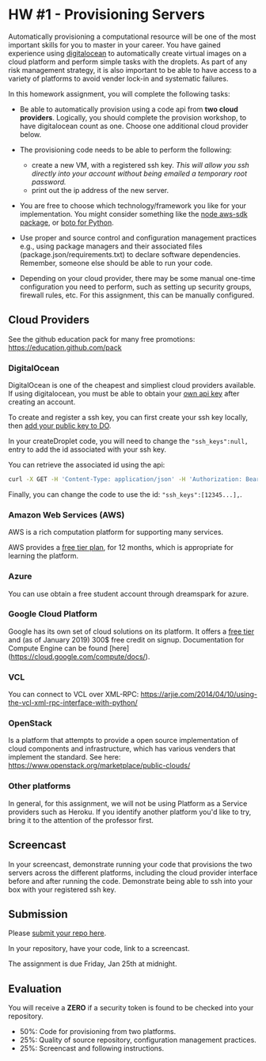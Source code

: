 # HW #1 - Provisioning Servers

Automatically provisioning a computational resource will be one of the most important skills for you to master in your career.  You have gained experience using [digitalocean](https://developers.digitalocean.com/v2/) to automatically create virtual images on a cloud platform and perform simple tasks with the droplets. As part of any risk management strategy, it is also important to be able to have access to a variety of platforms to avoid vender lock-in and systematic failures.

In this homework assignment, you will complete the following tasks:

* Be able to automatically provision using a code api from **two cloud providers**. Logically, you should complete the provision workshop, to have digitalocean count as one. Choose one additional cloud provider below.

* The provisioning code needs to be able to perform the following:
  - create a new VM, with a registered ssh key. *This will allow you ssh directly into your account without being emailed a temporary root password.*
  - print out the ip address of the new server.

* You are free to choose which technology/framework you like for your implementation. You might consider something like the [node aws-sdk package](https://www.npmjs.com/package/aws-sdk), or [boto for Python](https://aws.amazon.com/sdk-for-python/).

* Use proper and source control and configuration management practices e.g., using package managers and their associated files (package.json/requirements.txt) to declare software dependencies. Remember, someone else should be able to run your code.

* Depending on your cloud provider, there may be some manual one-time configuration you need to perform, such as setting up security groups, firewall rules, etc. For this assignment, this can be manually configured.

## Cloud Providers

See the github education pack for many free promotions: https://education.github.com/pack

### DigitalOcean

DigitalOcean is one of the cheapest and simpliest cloud providers available. If using digitalocean, you must be able to obtain your [own api key](https://www.digitalocean.com/docs/api/create-personal-access-token/) after creating an account.

To create and register a ssh key, you can first create your ssh key locally, then [add your public key to DO](https://www.digitalocean.com/docs/droplets/how-to/add-ssh-keys/).

In your createDroplet code, you will need to change the `"ssh_keys":null,` entry to add the id associated with your ssh key.

You can retrieve the associated id using the api:

```bash
curl -X GET -H 'Content-Type: application/json' -H 'Authorization: Bearer $DOTOKEN' "https://api.digitalocean.com/v2/account/keys"
```

Finally, you can change the code to use the id: `"ssh_keys":[12345...],`.


### Amazon Web Services (AWS)

AWS is a rich computation platform for supporting many services. 

AWS provides a [free tier plan](http://aws.amazon.com/free/), for 12 months, which is appropriate for learning the platform.

### Azure

You can use obtain a free student account through dreamspark for azure.

### Google Cloud Platform
Google has its own set of cloud solutions on its platform. It offers a [free tier](https://cloud.google.com/free/) and (as of January 2019) 300$ free credit on signup. Documentation for Compute Engine can be found [here] (https://cloud.google.com/compute/docs/).

### VCL

You can connect to VCL over XML-RPC:
https://arjie.com/2014/04/10/using-the-vcl-xml-rpc-interface-with-python/

### OpenStack

Is a platform that attempts to provide a open source implementation of cloud components and infrastructure, which has various venders that implement the standard. See here: https://www.openstack.org/marketplace/public-clouds/

### Other platforms

In general, for this assignment, we will not be using Platform as a Service providers such as Heroku. If you identify another platform you'd like to try, bring it to the attention of the professor first.

## Screencast

In your screencast, demonstrate running your code that provisions the two servers across the different platforms, including the cloud provider interface before and after running the code. Demonstrate being able to ssh into your box with your registered ssh key.

## Submission

Please [submit your repo here](https://docs.google.com/forms/d/e/1FAIpQLScg8aTK_GBSlwGEjAarQXFi037M77KJ9cJj9IfiOWWOn27WiQ/viewform?usp=sf_link).

In your repository, have your code, link to a screencast.

The assignment is due Friday, Jan 25th at midnight.

## Evaluation

You will receive a **ZERO** if a security token is found to be checked into your repository.

- 50%: Code for provisioning from two platforms.
- 25%: Quality of source repository, configuration management practices.
- 25%: Screencast and following instructions.
